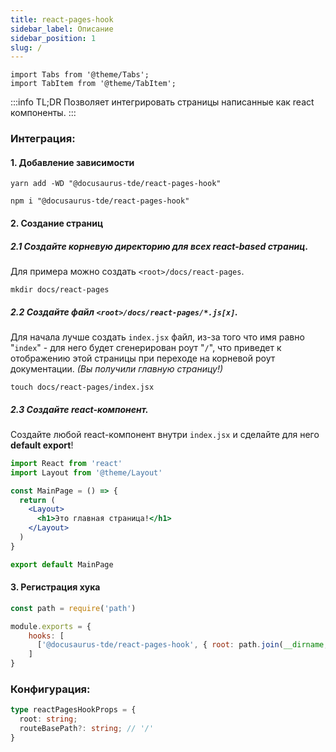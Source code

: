 ```yaml
---
title: react-pages-hook
sidebar_label: Описание
sidebar_position: 1
slug: /
---
```


```mdx-code-block
import Tabs from '@theme/Tabs';
import TabItem from '@theme/TabItem';
```

:::info TL;DR
Позволяет интегрировать страницы написанные как react компоненты.
:::

### Интеграция:

#### 1. Добавление зависимости

<Tabs groupId="package-manager">
<TabItem value="yarn">

```shell
yarn add -WD "@docusaurus-tde/react-pages-hook"
```

</TabItem>

<TabItem value="npm">

```shell
npm i "@docusaurus-tde/react-pages-hook"
```

</TabItem>
</Tabs>

#### 2. Создание страниц
##### 2.1 Создайте корневую директорию для всех react-based страниц.
Для примера можно создать `<root>/docs/react-pages`.

```shell
mkdir docs/react-pages
```

##### 2.2 Создайте файл `<root>/docs/react-pages/*.js[x]`.
Для начала лучше создать `index.jsx` файл, из-за того что имя равно "`index`" - для него будет сгенерирован роут "`/`",
что приведет к отображению этой страницы при переходе на корневой роут документации. _(Вы получили главную страницу!)_

```shell
touch docs/react-pages/index.jsx
```

##### 2.3 Создайте react-компонент.
Создайте любой react-компонент внутри `index.jsx` и сделайте для него **default export**!

```jsx
import React from 'react'
import Layout from '@theme/Layout'

const MainPage = () => {
  return (
    <Layout>
      <h1>Это главная страница!</h1>
    </Layout>
  )
}

export default MainPage

```

#### 3. Регистрация хука

```javascript title="docusaurus-tde.config.js"
const path = require('path')

module.exports = {
    hooks: [
      ['@docusaurus-tde/react-pages-hook', { root: path.join(__dirname, 'react-pages') }]
    ]
}
```

### Конфигурация:

```typescript
type reactPagesHookProps = {
  root: string;
  routeBasePath?: string; // '/'
}
```
